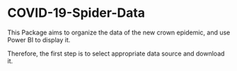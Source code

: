 # COVID-19-Spider-Data
This Package aims to organize the data of the new crown epidemic, and use Power BI to display it.

Therefore, the first step is to select appropriate data source and download it.

